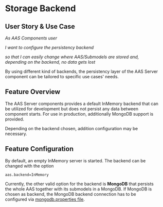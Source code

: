 # Storage Backend

## User Story & Use Case
*As AAS Components user*

*I want to configure the persistency backend*

*so that I can easily change where AAS/Submodels are stored and, depending on the backend, no data gets lost*


By using different kind of backends, the persistency layer of the AAS Server component can be tailored to specific use cases' needs.

## Feature Overview
The AAS Server components provides a default InMemory backend that can be utilized for development but does not persist any data between component starts. For use in production, additionally MongoDB support is provided.

Depending on the backend chosen, addition configuration may be necessary.

## Feature Configuration
By default, an empty InMemory server is started. The backend can be changed with the option

```
aas.backend=InMemory
```
Currently, the other valid option for the backend is **MongoDB** that persists the whole AAS together with its submodels in a MongoDB. If MongoDB is chosen as backend, the MongoDB backend connection has to be configured via [mongodb.properties file](../../mongodb.md).